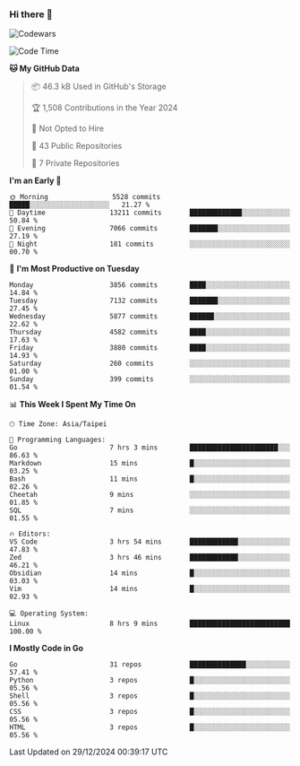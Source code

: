 ### Hi there 👋

![Codewars](https://www.codewars.com/users/omegaatt36/badges/small)

<!--START_SECTION:waka-->
![Code Time](http://img.shields.io/badge/Code%20Time-2%2C947%20hrs%2036%20mins-blue)

**🐱 My GitHub Data** 

> 📦 46.3 kB Used in GitHub's Storage 
 > 
> 🏆 1,508 Contributions in the Year 2024
 > 
> 🚫 Not Opted to Hire
 > 
> 📜 43 Public Repositories 
 > 
> 🔑 7 Private Repositories 
 > 
**I'm an Early 🐤** 

```text
🌞 Morning                5528 commits        █████░░░░░░░░░░░░░░░░░░░░   21.27 % 
🌆 Daytime                13211 commits       █████████████░░░░░░░░░░░░   50.84 % 
🌃 Evening                7066 commits        ███████░░░░░░░░░░░░░░░░░░   27.19 % 
🌙 Night                  181 commits         ░░░░░░░░░░░░░░░░░░░░░░░░░   00.70 % 
```
📅 **I'm Most Productive on Tuesday** 

```text
Monday                   3856 commits        ████░░░░░░░░░░░░░░░░░░░░░   14.84 % 
Tuesday                  7132 commits        ███████░░░░░░░░░░░░░░░░░░   27.45 % 
Wednesday                5877 commits        ██████░░░░░░░░░░░░░░░░░░░   22.62 % 
Thursday                 4582 commits        ████░░░░░░░░░░░░░░░░░░░░░   17.63 % 
Friday                   3880 commits        ████░░░░░░░░░░░░░░░░░░░░░   14.93 % 
Saturday                 260 commits         ░░░░░░░░░░░░░░░░░░░░░░░░░   01.00 % 
Sunday                   399 commits         ░░░░░░░░░░░░░░░░░░░░░░░░░   01.54 % 
```


📊 **This Week I Spent My Time On** 

```text
🕑︎ Time Zone: Asia/Taipei

💬 Programming Languages: 
Go                       7 hrs 3 mins        ██████████████████████░░░   86.63 % 
Markdown                 15 mins             █░░░░░░░░░░░░░░░░░░░░░░░░   03.25 % 
Bash                     11 mins             █░░░░░░░░░░░░░░░░░░░░░░░░   02.26 % 
Cheetah                  9 mins              ░░░░░░░░░░░░░░░░░░░░░░░░░   01.85 % 
SQL                      7 mins              ░░░░░░░░░░░░░░░░░░░░░░░░░   01.55 % 

🔥 Editors: 
VS Code                  3 hrs 54 mins       ████████████░░░░░░░░░░░░░   47.83 % 
Zed                      3 hrs 46 mins       ████████████░░░░░░░░░░░░░   46.21 % 
Obsidian                 14 mins             █░░░░░░░░░░░░░░░░░░░░░░░░   03.03 % 
Vim                      14 mins             █░░░░░░░░░░░░░░░░░░░░░░░░   02.93 % 

💻 Operating System: 
Linux                    8 hrs 9 mins        █████████████████████████   100.00 % 
```

**I Mostly Code in Go** 

```text
Go                       31 repos            ██████████████░░░░░░░░░░░   57.41 % 
Python                   3 repos             █░░░░░░░░░░░░░░░░░░░░░░░░   05.56 % 
Shell                    3 repos             █░░░░░░░░░░░░░░░░░░░░░░░░   05.56 % 
CSS                      3 repos             █░░░░░░░░░░░░░░░░░░░░░░░░   05.56 % 
HTML                     3 repos             █░░░░░░░░░░░░░░░░░░░░░░░░   05.56 % 
```




 Last Updated on 29/12/2024 00:39:17 UTC
<!--END_SECTION:waka-->

<!--
**omegaatt36/omegaatt36** is a ✨ _special_ ✨ repository because its `README.md` (this file) appears on your GitHub profile.

Here are some ideas to get you started:

- 🔭 I’m currently working on ...
- 🌱 I’m currently learning ...
- 👯 I’m looking to collaborate on ...
- 🤔 I’m looking for help with ...
- 💬 Ask me about ...
- 📫 How to reach me: ...
- 😄 Pronouns: ...
- ⚡ Fun fact: ...
-->
